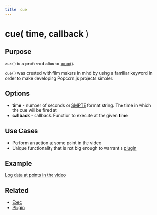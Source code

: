 ```yaml
---
title: cue
---
```

# cue( time, callback ) #

## Purpose ##

`cue()` is a preferred alias to [exec()](#exec).

`cue()` was created with film makers in mind by using a familiar keyword in order to make developing Popcorn.js projects simpler.

## Options ##

* **time** - number of seconds or [SMPTE](http://en.wikipedia.org/wiki/SMPTE_timecode) format string. The time in which the cue will be fired at
* **callback** - callback. Function to execute at the given **time**

## Use Cases ##

* Perform an action at some point in the video
* Unique functionality that is not big enough to warrant a [plugin](/popcorn-docs/utility-methods/#plugin)

## Example ##

[Log data at points in the video](http://jsfiddle.net/popcornjs/a38mA/)

## Related ##

* [Exec](#exec)
* [Plugin](/popcorn-docs/utility-methods/#plugin)

